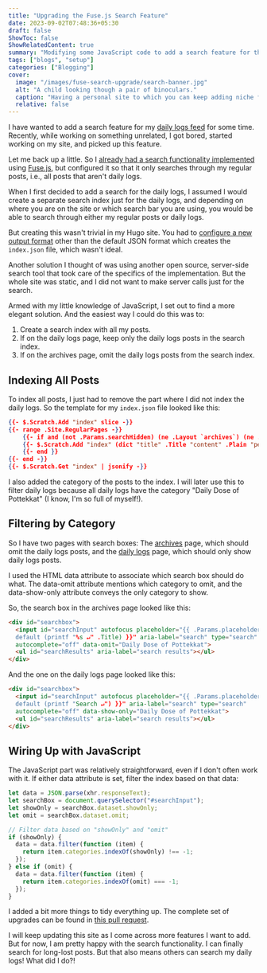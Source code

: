 ```yaml
---
title: "Upgrading the Fuse.js Search Feature"
date: 2023-09-02T07:48:36+05:30
draft: false
ShowToc: false
ShowRelatedContent: true
summary: "Modifying some JavaScript code to add a search feature for the daily logs page."
tags: ["blogs", "setup"]
categories: ["Blogging"]
cover:
  image: "/images/fuse-search-upgrade/search-banner.jpg"
  alt: "A child looking though a pair of binoculars."
  caption: "Having a personal site to which you can keep adding niche features is quite fun."
  relative: false
---
```


I have wanted to add a search feature for my [daily logs feed](/dailies/) for some time. Recently, while working on something unrelated, I got bored, started working on my site, and picked up this feature.

Let me back up a little. So I [already had a search functionality implemented](/archives/) using [Fuse.js](https://www.fusejs.io/), but configured it so that it only searches through my regular posts, i.e., all posts that aren't daily logs.

When I first decided to add a search for the daily logs, I assumed I would create a separate search index just for the daily logs, and depending on where you are on the site or which search bar you are using, you would be able to search through either my regular posts or daily logs.

But creating this wasn't trivial in my Hugo site. You had to [configure a new output format](https://xdeb.org/post/2017/make-hugo-generate-a-json-search-index-and-json-feed/) other than the default JSON format which creates the `index.json` file, which wasn't ideal.

Another solution I thought of was using another open source, server-side search tool that took care of the specifics of the implementation. But the whole site was static, and I did not want to make server calls just for the search.

Armed with my little knowledge of JavaScript, I set out to find a more elegant solution. And the easiest way I could do this was to:

1. Create a search index with all my posts.
2. If on the daily logs page, keep only the daily logs posts in the search index.
3. If on the archives page, omit the daily logs posts from the search index.

## Indexing All Posts

To index all posts, I just had to remove the part where I did not index the daily logs. So the template for my `index.json` file looked like this:

```json {title="index.json"}
{{- $.Scratch.Add "index" slice -}}
{{- range .Site.RegularPages -}}
    {{- if and (not .Params.searchHidden) (ne .Layout `archives`) (ne .Layout `dailies`) (ne .Layout `stats`) (ne .Layout `about`) (ne .Layout `search`) (ne .Layout `subscribe`) }}
    {{- $.Scratch.Add "index" (dict "title" .Title "content" .Plain "permalink" .Permalink "summary" .Summary "categories" .Params.categories) -}}
    {{- end }}
{{- end -}}
{{- $.Scratch.Get "index" | jsonify -}}
```

I also added the category of the posts to the index. I will later use this to filter daily logs because all daily logs have the category "Daily Dose of Pottekkat" (I know, I'm so full of myself!).

## Filtering by Category

So I have two pages with search boxes: The [archives](/archives/) page, which should omit the daily logs posts, and the [daily logs](/dailies/) page, which should only show daily logs posts.

I used the HTML data attribute to associate which search box should do what. The data-omit attribute mentions which category to omit, and the data-show-only attribute conveys the only category to show.

So, the search box in the archives page looked like this:

```html {title="archives.html"}
<div id="searchbox">
  <input id="searchInput" autofocus placeholder="{{ .Params.placeholder |
  default (printf "%s ↵" .Title) }}" aria-label="search" type="search"
  autocomplete="off" data-omit="Daily Dose of Pottekkat">
  <ul id="searchResults" aria-label="search results"></ul>
</div>
```

And the one on the daily logs page looked like this:

```html {title="dailies.html"}
<div id="searchbox">
  <input id="searchInput" autofocus placeholder="{{ .Params.placeholder |
  default (printf "Search ↵") }}" aria-label="search" type="search"
  autocomplete="off" data-show-only="Daily Dose of Pottekkat">
  <ul id="searchResults" aria-label="search results"></ul>
</div>
```

## Wiring Up with JavaScript

The JavaScript part was relatively straightforward, even if I don't often work with it. If either data attribute is set, filter the index based on that data:

```js
let data = JSON.parse(xhr.responseText);
let searchBox = document.querySelector("#searchInput");
let showOnly = searchBox.dataset.showOnly;
let omit = searchBox.dataset.omit;

// Filter data based on "showOnly" and "omit"
if (showOnly) {
  data = data.filter(function (item) {
    return item.categories.indexOf(showOnly) !== -1;
  });
} else if (omit) {
  data = data.filter(function (item) {
    return item.categories.indexOf(omit) === -1;
  });
}
```

I added a bit more things to tidy everything up. The complete set of upgrades can be found in [this pull request](https://github.com/pottekkat/navendu-pottekkat.github.io/pull/96).

I will keep updating this site as I come across more features I want to add. But for now, I am pretty happy with the search functionality. I can finally search for long-lost posts. But that also means others can search my daily logs! What did I do?!
